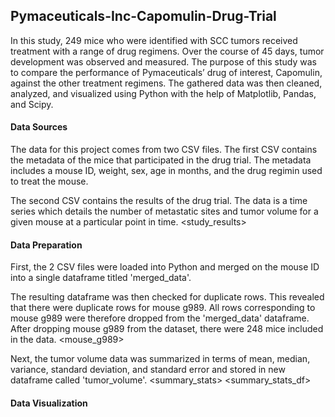 <h2>Pymaceuticals-Inc-Capomulin-Drug-Trial</h2>
In this study, 249 mice who were identified with SCC tumors received treatment with a range of drug regimens. Over the course of 45 days, tumor development was observed and measured. The purpose of this study was to compare the performance of Pymaceuticals’ drug of interest, Capomulin, against the other treatment regimens. The gathered data was then cleaned, analyzed, and visualized using Python with the help of Matplotlib, Pandas, and Scipy.
<h4>Data Sources</h4>
The data for this project comes from two CSV files. The first CSV contains the metadata of the mice that participated in the drug trial. The metadata includes a mouse ID, weight, sex, age in months, and the drug regimin used to treat the mouse.
<mouse_metadata>

The second CSV contains the results of the drug trial. The data is a time series which details the number of metastatic sites and tumor volume for a given mouse at a particular point in time. 
<study_results>

<h4>Data Preparation</h4>
First, the 2 CSV files were loaded into Python and merged on the mouse ID into a single dataframe titled 'merged_data'. 
<merged_data_raw>
  
The resulting dataframe was then checked for duplicate rows. This revealed that there were duplicate rows for mouse g989. All rows corresponding to mouse g989 were therefore dropped from the 'merged_data' dataframe. After dropping mouse g989 from the dataset, there were 248 mice included in the data.
<mouse_g989>

Next, the tumor volume data was summarized in terms of mean, median, variance, standard deviation, and standard error and stored in new dataframe called 'tumor_volume'.
<summary_stats>
<summary_stats_df>

<h4>Data Visualization</h4>
